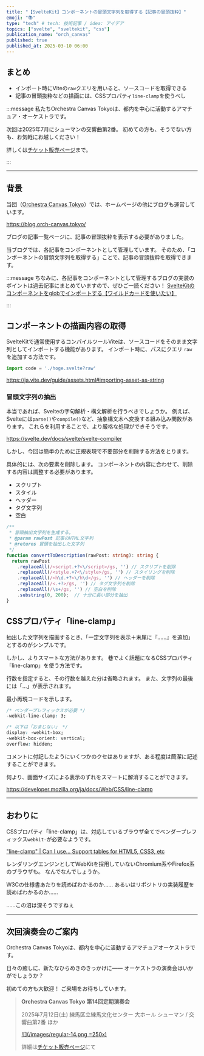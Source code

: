 ```yaml
---
title: "【SvelteKit】コンポーネントの冒頭文字列を取得する【記事の冒頭抜粋】"
emoji: "📚"
type: "tech" # tech: 技術記事 / idea: アイデア
topics: ["svelte", "sveltekit", "css"]
publication_name: "orch_canvas"
published: true
published_at: 2025-03-10 06:00
---
```


## まとめ

- インポート時にViteの`raw`クエリを用いると、ソースコードを取得できる
- 記事の冒頭抜粋などの描画には、CSSプロパティ`line-clamp`を使うべし

<!-- begin short upcoming concert announcement -->

:::message
私たちOrchestra Canvas Tokyoは、都内を中心に活動するアマチュア・オーケストラです。

次回は2025年7月にシューマンの交響曲第2番。
初めての方も、そうでない方も、お気軽にお越しください！

詳しくは[チケット販売ページ](https://teket.jp/1776/44429?uid=zenn)まで。
<!-- textlint-disable -->
:::
<!-- textlint-disable -->

<!-- end short upcoming concert announcement -->

---

## 背景

当団（[Orchestra Canvas Tokyo](https://www.orch-canvas.tokyo/)）では、ホームページの他にブログも運営しています。

https://blog.orch-canvas.tokyo/

ブログの記事一覧ページに、記事の冒頭抜粋を表示する必要がありました。

当ブログでは、各記事をコンポーネントとして管理しています。
そのため、「コンポーネントの冒頭文字列を取得する」ことで、記事の冒頭抜粋を取得できます。

:::message
ちなみに、各記事をコンポーネントとして管理するブログの実装のポイントは過去記事にまとめていますので、ぜひご一読ください！
[SvelteKitのコンポーネントをglobでインポートする【ワイルドカードを使いたい】](https://zenn.dev/orch_canvas/articles/sveltekit-import-component-dynamically)

<!-- textlint-disable -->
:::
<!-- textlint-disable -->

## コンポーネントの描画内容の取得

SvelteKitで通常使用するコンパイルツールViteは、ソースコードをそのまま文字列としてインポートする機能があります。
インポート時に、パスにクエリ `raw` を追加する方法です。

```ts
import code = './hoge.svelte?raw'
```

https://ja.vite.dev/guide/assets.html#importing-asset-as-string

### 冒頭文字列の抽出

本当であれば、Svelteの字句解析・構文解析を行うべきでしょうか。
例えば、Svelteには`parse()`や`compile()`など、抽象構文木へ変換する組み込み関数があります。
これらを利用することで、より厳格な処理ができそうです。

https://svelte.dev/docs/svelte/svelte-compiler

しかし、今回は簡単のために正規表現で不要部分を削除する方法をとります。

具体的には、次の要素を削除します。
コンポーネントの内容に合わせて、削除する内容は調整する必要があります。

- スクリプト
- スタイル
- ヘッダー
- タグ文字列
- 空白

```ts
/**
 * 冒頭抽出文字列を生成する。
 * @param rawPost 記事のHTML文字列
 * @returns 冒頭を抽出した文字列
 */
function convertToDescription(rawPost: string): string {
  return rawPost
    .replaceAll(/<script.+?<\/script>/gs, '') // スクリプトを削除
    .replaceAll(/<style.+?<\/style>/gs, '') // スタイリングを削除
    .replaceAll(/<h\d.+?<\/h\d>/gs, '') // ヘッダーを削除
    .replaceAll(/<.+?>/gs, '') // タグ文字列を削除
    .replaceAll(/\s+/gs, '') // 空白を削除
    .substring(0, 200);  // 十分に長い部分を抽出
}
```

## CSSプロパティ「line-clamp」

抽出した文字列を描画するとき、「一定文字列を表示＋末尾に『……』を追加」とするのがシンプルです。

しかし、よりスマートな方法があります。
巷でよく話題になるCSSプロパティ「line-clamp」を使う方法です。

行数を指定すると、その行数を越えた分は省略されます。
また、文字列の最後には「…」が表示されます。

最小再現コードを示します。

```css
/* ベンダープレフィックスが必要 */
-webkit-line-clamp: 3;

/* 以下は「おまじない」 */
display: -webkit-box;
-webkit-box-orient: vertical;
overflow: hidden;
```

コメントに付記したようにいくつかのクセはありますが、ある程度は簡潔に記述することができます。

何より、画面サイズによる表示のずれをスマートに解消することができます。

https://developer.mozilla.org/ja/docs/Web/CSS/line-clamp

---

## おわりに

CSSプロパティ「line-clamp」は、対応しているブラウザ全てでベンダープレフィックス`webkit-`が必要なようです。

["line-clamp" | Can I use... Support tables for HTML5, CSS3, etc](https://caniuse.com/?search=line-clamp)

レンダリングエンジンとしてWebKitを採用していないChromium系やFirefox系のブラウザも。
なんでなんでしょうか。

W3Cの仕様書あたりを読めばわかるのか……
あるいはリポジトリの実装履歴を読めばわかるのか……

……この沼は深そうですねぇ

---

<!-- begin long upcoming concert announcement -->

## 次回演奏会のご案内

Orchestra Canvas Tokyoは、都内を中心に活動するアマチュアオーケストラです。

日々の癒しに、新たなひらめきのきっかけに——
オーケストラの演奏会はいかがでしょうか？

初めての方も大歓迎！
ご来場をお待ちしています。

> **Orchestra Canvas Tokyo**
> **第14回定期演奏会**
>
> 2025年7月12日(土)
> 練馬区立練馬文化センター 大ホール
> シューマン / 交響曲第2番 ほか
>
> [![](/images/regular-14.png =250x)](https://www.orch-canvas.tokyo/concerts/regular-14)
>
> 詳細は[チケット販売ページ](https://teket.jp/1776/44429?uid=zenn)にて

<!-- end long upcoming concert announcement -->
